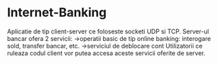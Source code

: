 # Internet-Banking
Aplicatie de tip client-server ce foloseste socketi UDP si TCP. Server-ul bancar ofera 2 servicii:
  ->operatii basic de tip online banking: interogare sold, transfer bancar, etc.
  ->serviciul de deblocare cont
Utilizatorii ce ruleaza codul client vor putea accesa aceste servicii oferite de server.
